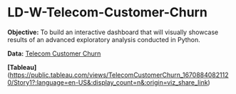 # LD-W-Telecom-Customer-Churn

**Objective:**
To build an interactive dashboard that will visually showcase results of an advanced exploratory analysis conducted in Python.

**Data:**
[Telecom Customer Churn](https://www.mavenanalytics.io/data-playground)

**[Tableau]**(https://public.tableau.com/views/TelecomCustomerChurn_16708840821120/Story1?:language=en-US&:display_count=n&:origin=viz_share_link)
